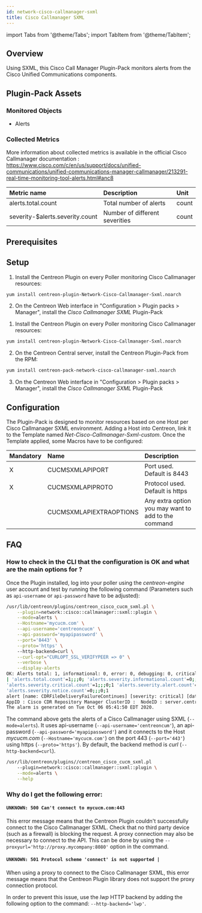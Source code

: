 ```yaml
---
id: network-cisco-callmanager-sxml
title: Cisco Callmanager SXML
---
```

import Tabs from '@theme/Tabs';
import TabItem from '@theme/TabItem';


## Overview

Using SXML, this Cisco Call Manager Plugin-Pack monitors alerts from the Cisco Unified Communications components.

## Plugin-Pack Assets

### Monitored Objects

* Alerts

### Collected Metrics

More information about collected metrics is available in the official Cisco Callmanager documentation : 
https://www.cisco.com/c/en/us/support/docs/unified-communications/unified-communications-manager-callmanager/213291-real-time-monitoring-tool-alerts.html#anc8

<Tabs groupId="sync">
<TabItem value="Alerts" label="Alerts">

| Metric name                      | Description                         | Unit  |
| :------------------------------- | :---------------------------------- | :---- |
| alerts.total.count               | Total number of alerts              | count |
| severity-$alerts.severity.count  | Number of different severities      | count |

</TabItem>
</Tabs>

## Prerequisites

## Setup

<Tabs groupId="sync">
<TabItem value="Online License" label="Online License">

1. Install the Centreon Plugin on every Poller monitoring Cisco Callmanager resources:

```bash
yum install centreon-plugin-Network-Cisco-Callmanager-Sxml.noarch
```

2. On the Centreon Web interface in "Configuration > Plugin packs > Manager", install the *Cisco Callmanager SXML* Plugin-Pack

</TabItem>
<TabItem value="Offline License" label="Offline License">

1. Install the Centreon Plugin on every Poller monitoring Cisco Callmanager resources:

```bash
yum install centreon-plugin-Network-Cisco-Callmanager-Sxml.noarch
```

2. On the Centreon Central server, install the Centreon Plugin-Pack from the RPM:

```bash
yum install centreon-pack-network-cisco-callmanager-sxml.noarch
```

3. On the Centreon Web interface in "Configuration > Plugin packs > Manager", install the *Cisco Callmanager SXML* Plugin-Pack

</TabItem>
</Tabs>

## Configuration

The Plugin-Pack is designed to monitor resources based on one Host per Cisco Callmanager SXML environment. 
Adding a Host into Centreon, link it to the Template named *Net-Cisco-Callmanager-Sxml-custom*.
Once the Template applied, some Macros have to be configured:

| Mandatory   | Name                     | Description                                         |
| :---------- | :----------------------- | :-------------------------------------------------- |
| X           | CUCMSXMLAPIPORT          | Port used. Default is 8443                          |          
| X           | CUCMSXMLAPIPROTO         | Protocol used. Default is https                     |
|             | CUCMSXMLAPIEXTRAOPTIONS  | Any extra option you may want to add to the command |

## FAQ

### How to check in the CLI that the configuration is OK and what are the main options for ?

Once the Plugin installed, log into your poller using the *centreon-engine* user account and test by running the following command
(Parameters such as ```api-username``` or ```api-password``` have to be adjusted):

```bash
/usr/lib/centreon/plugins/centreon_cisco_cucm_sxml.pl \
    --plugin=network::cisco::callmanager::sxml::plugin \
	--mode=alerts \
	--Hostname='mycucm.com' \
	--api-username='centreoncucm' \
	--api-password='myapipassword' \
	--port='8443' \
	--proto='https' \ 
	--http-backend=curl \
	--curl-opt="CURLOPT_SSL_VERIFYPEER => 0" \
	--verbose \
	--display-alerts
OK: Alerts total: 1, informational: 0, error: 0, debugging: 0, critical: 1, alert: 0, warning: 0, emergency: 0, notice: 0 
| 'alerts.total.count'=1;;;0; 'alerts.severity.informational.count'=0;;;0;1 'alerts.severity.error.count'=0;;;0;1 'alerts.severity.debugging.count'=0;;;0;1 
'alerts.severity.critical.count'=1;;;0;1 'alerts.severity.alert.count'=0;;;0;1 'alerts.severity.warning.count'=0;;;0;1 'alerts.severity.emergency.count'=0;;;0;1 
'alerts.severity.notice.count'=0;;;0;1
alert [name: CDRFileDeliveryFailureContinues] [severity: critical] [date: Tue Oct  6 05:42:12 2020]:  BillingServerAddress : 172.28.172.105 
AppID : Cisco CDR Repository Manager ClusterID :  NodeID : server.centreon.com  TimeStamp : Tue Oct 06 05:41:50 EDT 2020. 
The alarm is generated on Tue Oct 06 05:41:50 EDT 2020.	
```

The command above gets the alerts of a Cisco Callmanager using SXML (```--mode=alerts```).
It uses api-username (```--api-username='centreoncum'```), an api-password (```--api-password='myapipassword'```)
and it connects to the Host _mycucm.com_ (```--Hostname='mycucm.com'```) 
on the port 443 (```--port='443'```) using https (```--proto='https'```).
By default, the backend method is _curl_ (```--http-backend=curl```).

```bash
/usr/lib/centreon/plugins//centreon_cisco_cucm_sxml.pl 
	--plugin=network::cisco::callmanager::sxml::plugin \
	--mode=alerts \
	--help
```

### Why do I get the following error: 

#### ```UNKNOWN: 500 Can't connect to mycucm.com:443```

This error message means that the Centreon Plugin couldn't successfully connect to the Cisco Callmanager SXML.
Check that no third party device (such as a firewall) is blocking the request.
A proxy connection may also be necessary to connect to the API. This can be done by using the ```--proxyurl='http://proxy.mycompany:8080'``` option in the command.

#### ```UNKNOWN: 501 Protocol scheme 'connect' is not supported |``` 

When using a proxy to connect to the Cisco Callmanager SXML, this error message means that the Centreon Plugin library does not support
the proxy connection protocol.

In order to prevent this issue, use the *lwp* HTTP backend by adding the following option to the command: ```--http-backend='lwp'```.

